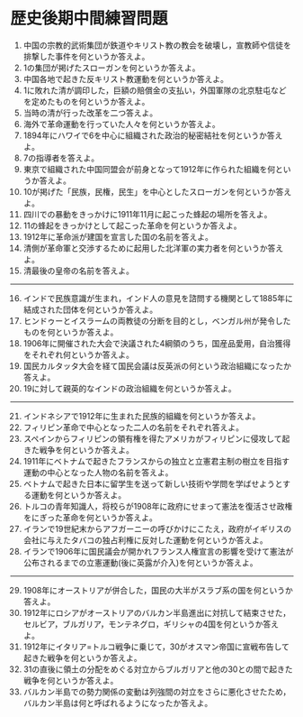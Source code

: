 # 歴史後期中間練習問題
1. 中国の宗教的武術集団が鉄道やキリスト教の教会を破壊し，宣教師や信徒を排撃した事件を何というか答えよ。
2. 1の集団が掲げたスローガンを何というか答えよ。
3. 中国各地で起きた反キリスト教運動を何というか答えよ。
4. 1に敗れた清が調印した，巨額の賠償金の支払い，外国軍隊の北京駐屯などを定めたものを何というか答えよ。
5. 当時の清が行った改革を二つ答えよ。
6. 海外で革命運動を行っていた人々を何というか答えよ。
7. 1894年にハワイで6を中心に組織された政治的秘密結社を何というか答えよ。
8. 7の指導者を答えよ。
9. 東京で組織された中国同盟会が前身となって1912年に作られた組織を何というか答えよ。
10. 10が掲げた「民族，民権，民生」を中心としたスローガンを何というか答えよ。
11. 四川での暴動をきっかけに1911年11月に起こった蜂起の場所を答えよ。
12. 11の蜂起をきっかけとして起こった革命を何というか答えよ。
13. 1912年に革命派が建国を宣言した国の名前を答えよ。
14. 清側が革命軍と交渉するために起用した北洋軍の実力者を何というか答えよ。
15.  清最後の皇帝の名前を答えよ。
---
16.  インドで民族意識が生まれ，インド人の意見を諮問する機関として1885年に結成された団体を何というか答えよ。
17.  ヒンドゥーとイスラームの両教徒の分断を目的とし，ベンガル州が発令したものを何というか答えよ。
18.  1906年に開催された大会で決議された4綱領のうち，国産品愛用，自治獲得をそれぞれ何というか答えよ。
19.  国民カルタッタ大会を経て国民会議は反英派の何という政治組織になったか答えよ。
20. 19に対して親英的なインドの政治組織を何というか答えよ。 
---
21.  インドネシアで1912年に生まれた民族的組織を何というか答えよ。
22.  フィリピン革命で中心となった二人の名前をそれぞれ答えよ。
23.  スペインからフィリピンの領有権を得たアメリカがフィリピンに侵攻して起きた戦争を何というか答えよ。
24.  1911年にベトナムで起きたフランスからの独立と立憲君主制の樹立を目指す運動の中心となった人物の名前を答えよ。
25.  ベトナムで起きた日本に留学生を送って新しい技術や学問を学ばせようとする運動を何というか答えよ。
26.  トルコの青年知識人，将校らが1908年に政府にせまって憲法を復活させ政権をにぎった革命を何というか答えよ。
27.  イランで19世紀末からアフガーニーの呼びかけにこたえ，政府がイギリスの会社に与えたタバコの独占利権に反対した運動を何というか答えよ。
28.  イランで1906年に国民議会が開かれフランス人権宣言の影響を受けて憲法が公布されるまでの立憲運動(後に英露が介入)を何というか答えよ。
---
29. 1908年にオーストリアが併合した，国民の大半がスラブ系の国を何というか答えよ。
30. 1912年にロシアがオーストリアのバルカン半島進出に対抗して結束させた，セルビア，ブルガリア，モンテネグロ，ギリシャの4国を何というか答えよ。
31. 1912年にイタリア=トルコ戦争に乗じて，30がオスマン帝国に宣戦布告して起きた戦争を何というか答えよ。
32. 31の直後に領土の分配をめぐる対立からブルガリアと他の30との間で起きた戦争を何というか答えよ。
33. バルカン半島での勢力関係の変動は列強間の対立をさらに悪化させたため，バルカン半島は何と呼ばれるようになったか答えよ。